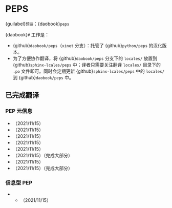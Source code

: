 # PEPS

{guilabel}`预览`：{daobook}`peps`

{daobook}`#` 工作是：

- {github}`daobook/peps`（`xinet` 分支）：托管了 {github}`python/peps` 的汉化版本。
- 为了方便协作翻译，将 {github}`daobook/peps` 分支下的 `locales/` 放置到 {github}`sphinx-lcales/peps` 中；译者只需要关注翻译 `locales/` 目录下的 `.po` 文件即可。同时会定期更新 {github}`sphinx-lcales/peps` 中的 `locales/` 到 {github}`daobook/peps` 中。

## 已完成翻译

### PEP 元信息

- [](pep-0004) （2021/11/15）
- [](pep-0005) （2021/11/15）
- [](pep-0006) （2021/11/15）
- [](pep-0007) （2021/11/15）
- [](pep-0008) （2021/11/15）
- [](pep-0012) （2021/11/15）（完成大部分）
- [](pep-0387) （2021/11/15）
- [](pep-0609) （2021/11/15）（完成大部分）

### 信息型 PEP

- - [](pep-0020) （2021/11/15）